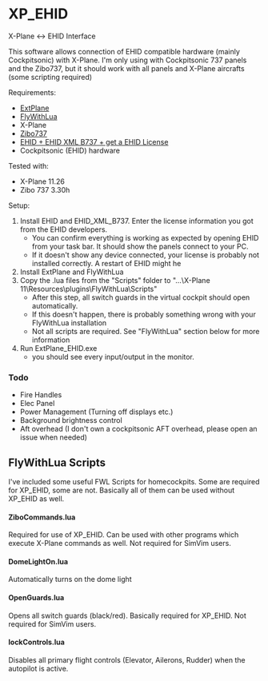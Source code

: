 # XP_EHID
X-Plane &lt;-> EHID Interface

This software allows connection of EHID compatible hardware (mainly Cockpitsonic) with X-Plane.
I'm only using with Cockpitsonic 737 panels and the Zibo737, but it should work with all panels and X-Plane aircrafts (some scripting required)

Requirements: 
- [ExtPlane](https://github.com/vranki/ExtPlane/releases)
- [FlyWithLua](https://forums.x-plane.org/index.php?/files/file/38445-flywithlua-complete-edition-for-x-plane-11-windows-linux-mac-os-x-version/)
- X-Plane
- [Zibo737](https://forums.x-plane.org/index.php?/forums/topic/138974-b737-800x-zibo-mod-info-installation-download-links/)
- [EHID + EHID XML B737 + get a EHID License](http://www.uweschneider.de/en/EHID_endusers.php)
- Cockpitsonic (EHID) hardware

Tested with:
- X-Plane 11.26
- Zibo 737 3.30h

Setup:
1. Install EHID and EHID_XML_B737. Enter the license information you got from the EHID developers.
	- You can confirm everything is working as expected by opening EHID from your task bar. It should show the panels connect to your PC.
	- If it doesn't show any device connected, your license is probably not installed correctly. A restart of EHID might he	
2. Install ExtPlane and FlyWithLua
3. Copy the .lua files from the "Scripts" folder to "...\X-Plane 11\Resources\plugins\FlyWithLua\Scripts"
	- After this step, all switch guards in the virtual cockpit should open automatically.
	- If this doesn't happen, there is probably something wrong with your FlyWithLua installation
	- Not all scripts are required. See "FlyWithLua" section below for more information
4. Run ExtPlane_EHID.exe
	- you should see every input/output in the monitor.
	
	
### Todo

- Fire Handles
- Elec Panel
- Power Management (Turning off displays etc.)
- Background brightness control
- Aft overhead (I don't own a cockpitsonic AFT overhead, please open an issue when needed)

	
## FlyWithLua Scripts

I've included some useful FWL Scripts for homecockpits. Some are required for XP_EHID, some are not.
Basically all of them can be used without XP_EHID as well.

#### ZiboCommands.lua
Required for use of XP_EHID. Can be used with other programs which execute X-Plane commands as well. Not required for SimVim users.
	
#### DomeLightOn.lua
Automatically turns on the dome light
	
#### OpenGuards.lua
Opens all switch guards (black/red). Basically required for XP_EHID. Not required for SimVim users.
	
#### lockControls.lua
Disables all primary flight controls (Elevator, Ailerons, Rudder) when the autopilot is active.


